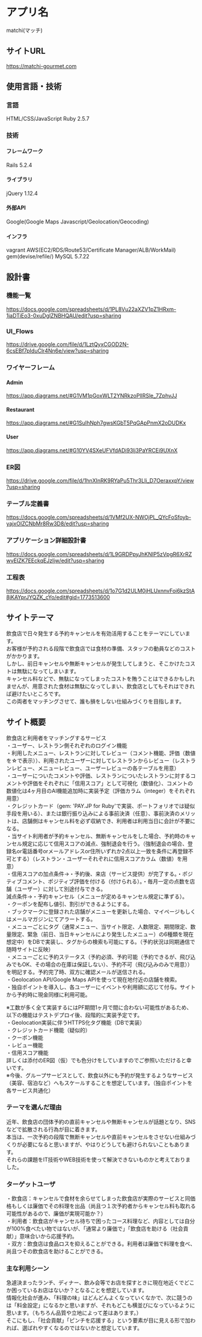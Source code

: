 # アプリ名
matchi(マッチ)

## サイトURL
https://matchi-gourmet.com

## 使用言語・技術
### 言語
HTML/CSS/JavaScript
Ruby 2.5.7

### 技術
#### フレームワーク
Rails 5.2.4
#### ライブラリ
jQuery 1.12.4
#### 外部API
Google(Google Maps Javascript/Geolocation/Geocoding)
#### インフラ
vagrant
AWS(EC2/RDS/Route53/Certificate Manager/ALB/WorkMail)
gem(devise/refile/)
MySQL 5.7.22

## 設計書
### 機能一覧
https://docs.google.com/spreadsheets/d/1PL8Vu22aXZV1pZ1HRxm-1jaDTiEo3-0xuDglZNBHQAU/edit?usp=sharing
### UI_Flows
https://drive.google.com/file/d/1LztQyxCGOD2N-6csEBf7pIduClr4Nn6e/view?usp=sharing
### ワイヤーフレーム
#### Admin
https://app.diagrams.net/#G1VM1pGoxWLT2YNRkzoPllRSle_7ZphvJJ
#### Restaurant
https://app.diagrams.net/#G1SuIhNph7gwsKGbT5PqGApPnmX2oDUDKx
#### User
https://app.diagrams.net/#G10YV4SXeUFVfdADi93lj3PaYRCEi9UXnX
### ER図
https://drive.google.com/file/d/1hnXInRK9RYaPu5Thr3LIi_D7OeraxxpY/view?usp=sharing
### テーブル定義書
https://docs.google.com/spreadsheets/d/1VMf2UX-NWOjPL_QYcFoSfoyb-yajxOIZCNbMr8Rw3D8/edit?usp=sharing
### アプリケーション詳細設計書
https://docs.google.com/spreadsheets/d/1L9GRDPpyJhKNIP5zVpgR6XrRZwvEIZK7EEckqEJzljw/edit?usp=sharing
### 工程表
https://docs.google.com/spreadsheets/d/1o7G1d2ULM0jHLUxnnvFoi6kzStA8jKAYprJYQZK_cYo/edit#gid=1773513600

## サイトテーマ
飲食店で日々発生する予約キャンセルを有効活用することをテーマにしています。<br>
お客様が予約される段階で飲食店では食材の準備、スタッフの動員などのコストがかかります。<br>
しかし、前日キャンセルや無断キャンセルが発生してしまうと、そこかけたコストは無駄になってしまいます。<br>
キャンセル料などで、無駄になってしまったコストを賄うことはできるかもしれませんが、用意された食材は無駄になってしまい、飲食店としてもそれはできれば避けたいところです。<br>
この両者をマッチングさせて、誰も損をしない仕組みづくりを目指します。<br>

## サイト概要
飲食店と利用者をマッチングするサービス<br>
・ユーザー、レストラン側それぞれのログイン機能<br>
・利用したメニュー、レストランに対してレビュー（コメント機能、評価（数値を☆で表示））、利用されたユーザーに対してレストランからレビュー（レストランレビュー、メニューレビュー、ユーザーレビューの各テーブルを用意）<br>
・ユーザーについたコメントや評価、レストランについたレストランに対するコメントや評価をそれぞれに「信用スコア」として可視化（数値化）、コメントの数値化は4ヶ月目のAI機能追加時に実装予定（評価カラム（integer）をそれぞれ用意）<br>
・クレジットカード（gem: 'PAY.JP for Ruby'で実装、ポートフォリオでは疑似手段を用いる）、または銀行振り込みによる事前決済（任意）、事前決済のメリットは、店舗側はキャンセル料を必ず収納でき、利用者は利用当日に会計が不要になる。<br>
・当サイト利用者が予約キャンセル、無断キャンセルをした場合、予約時のキャンセル規定に応じて信用スコアの減点、強制退会を行う。（強制退会の場合、登録名or電話番号orメールアドレスor住所いずれか2点以上一致を条件に再登録不可とする）（レストラン・ユーザーそれぞれに信用スコアカラム（数値）を用意）<br>
・信用スコアの加点条件→・予約後、来店（サービス提供）が完了する。・ポジティブコメント、ポジティブ評価を付ける（付けられる）。・毎月一定の点数を店舗（ユーザー）に対して別途付与できる。<br>
  減点条件→・予約キャンセル（メニューが定めるキャンセル規定に準ずる）。<br>
・クーポンを配布し値引、割引ができるようにする。<br>
・ブックマークに登録された店舗がメニューを更新した場合、マイページもしくはメールマガジンにてアラートする。<br>
・メニューごとにタグ（通常メニュー、当サイト限定、人数限定、期間限定、数量限定、緊急（前日、当日キャンセルにより発生したメニュー）の6種類を現在想定中）をDBで実装し、タグからの検索も可能にする。（予約状況は同期通信で随時サイトに反映）<br>
・メニューごとに予約ステータス（予約必須、予約可能（予約できるが、飛び込みでもOK、その場合の在庫は保証しない）、予約不可（飛び込みのみで用意））を明記する。予約完了時、双方に確認メールが送信される。<br>
・Geolocation API/Google Maps APIを使って現在地付近の店舗を検索。<br>
・独自ポイントを導入し、各ユーザーにイベントや利用額に応じて付与。サイトから予約時に現金同様に利用可能。<br>

※工数が多く全て実装するにはPF期間1ヶ月で間に合わない可能性があるため、以下の機能はテストデプロイ後、段階的に実装予定です。<br>
・Geolocation実装に伴うHTTPS化タグ機能（DBで実装）<br>
・クレジットカード機能（疑似的）<br>
・クーポン機能<br>
・レビュー機能<br>
・信用スコア機能<br>
詳しくは添付のER図（仮）でも色分けをしていますのでご参照いただけると幸いです。<br>
※今後、グループサービスとして、飲食以外にも予約が発生するようなサービス（美容、宿泊など）へもスケールすることを想定しています。（独自ポイントを各サービス共通化）<br>

### テーマを選んだ理由
近年、飲食店の団体予約の直前キャンセルや無断キャンセルが話題となり、SNSなどで拡散される行為が目に着きます。<br>
本当は、一次予約の段階で無断キャンセルや直前キャンセルをさせない仕組みづくりが必要になると思いますが、やはりどうしても避けられないこともあります。<br>
それらの課題をIT技術やWEB技術を使って解決できないものかと考えておりました。<br>

### ターゲットユーザ
・飲食店：キャンセルで食材を余らせてしまった飲食店が実際のサービスと同価格もしくは廉価でその料理を出品（尚且つ１次予約者からキャンセル料も取れる可能性があるので、廉価が実現可能か？）<br>
・利用者：飲食店がキャンセル待ちで困ったコース料理など、内容としては自分が100%食べたい物ではないが、「通常より廉価で」「飲食店を助ける（社会貢献）」意味合いから応援予約。<br>
・双方：飲食店は食品ロスを抑えることができる。利用者は廉価で料理を食べ、尚且つその飲食店を助けることができる。<br>

### 主な利用シーン
急遽決まったランチ、ディナー、飲み会等でお店を探すときに現在地近くでどこか困っているお店はないか？となることを想定しています。<br>
情報化社会が進み、「料理の味」はどんどんよくなっていくなかで、次に競うのは「料金設定」になるかと思いますが、それもどこも横並びになっているように思います。（もちろん品質や立地によって差はあります。）<br>
そこにもし、「社会貢献」「ピンチを応援する」という要素が目に見える形で加われば、選ばれやすくなるのではないかと想定しています。<br>
